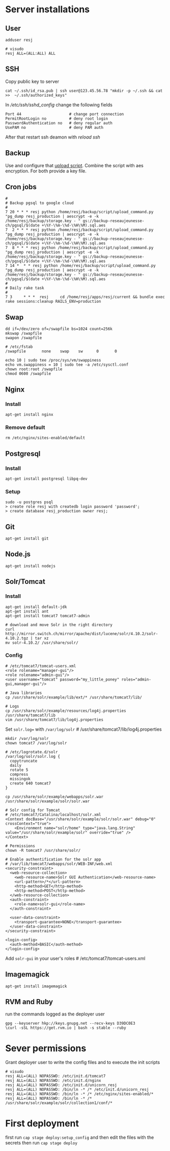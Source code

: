 # Server installations

## User

    adduser resj

    # visudo
    resj ALL=(ALL:ALL) ALL

## SSH

Copy public key to server

    cat ~/.ssh/id_rsa.pub | ssh user@123.45.56.78 "mkdir -p ~/.ssh && cat >>  ~/.ssh/authorized_keys"
    
In */etc/ssh/sshd_config* change the following fields 

    Port 44                     # change port connection
    PermitRootLogin no          # deny root login
    PasswordAuthentication no   # deny regular auth
    UsePAM no                   # deny PAM auth

After that restart ssh deamon with *reload ssh*

## Backup

Use and configure that [upload script](https://github.com/nkcr/Google-Cloud-Storage-Upload). Combine the script with aes encryption. For both provide a key file.

## Cron jobs

    #
    # Backup pgsql to google cloud
    #
    7 20 * * * resj python /home/resj/backup/script/upload_command.py "pg_dump resj_production | aescrypt -e -k /home/resj/backup/storage.key - " gs://backup-reseaujeunesse-ch/pgsql/$(date +\%Y-\%m-\%d-\%H\%M).sql.aes
    7  2 * * * resj python /home/resj/backup/script/upload_command.py "pg_dump resj_production | aescrypt -e -k /home/resj/backup/storage.key - " gs://backup-reseaujeunesse-ch/pgsql/$(date +\%Y-\%m-\%d-\%H\%M).sql.aes
    7  8 * * * resj python /home/resj/backup/script/upload_command.py "pg_dump resj_production | aescrypt -e -k /home/resj/backup/storage.key - " gs://backup-reseaujeunesse-ch/pgsql/$(date +\%Y-\%m-\%d-\%H\%M).sql.aes
    7 14 *  * * resj python /home/resj/backup/script/upload_command.py "pg_dump resj_production | aescrypt -e -k /home/resj/backup/storage.key - " gs://backup-reseaujeunesse-ch/pgsql/$(date +\%Y-\%m-\%d-\%H\%M).sql.aes
    #
    # Daily rake task
    #
    7 3     * * *  resj     cd /home/resj/apps/resj/current && bundle exec rake sessions:cleanup RAILS_ENV=production

## Swap

    dd if=/dev/zero of=/swapfile bs=1024 count=256k
    mkswap /swapfile
    swapon /swapfile

    # /etc/fstab
    /swapfile       none    swap    sw      0       0 

    echo 10 | sudo tee /proc/sys/vm/swappiness
    echo vm.swappiness = 10 | sudo tee -a /etc/sysctl.conf
    chown root:root /swapfile 
    chmod 0600 /swapfile

## Nginx

### Install

    apt-get install nginx

### Remove default

    rm /etc/nginx/sites-enabled/default

## Postgresql

### Install

    apt-get install postgresql libpq-dev

### Setup

    sudo -u postgres psql
    > create role resj with createdb login password 'password';
    > create database resj_production owner resj;

## Git

    apt-get install git

## Node.js

    apt-get install nodejs

## Solr/Tomcat

### Install
  
    apt-get install default-jdk
    apt-get install ant
    apt-get install tomcat7 tomcat7-admin

    # download and move Solr in the right directory
    curl http://mirror.switch.ch/mirror/apache/dist/lucene/solr/4.10.2/solr-4.10.2.tgz | tar xz
    mv solr-4.10.2/ /usr/share/solr/

### Config

    # /etc/tomcat7/tomcat-users.xml
    <role rolename="manager-gui"/>
    <role rolename="admin-gui"/>
    <user username="tomcat" password="my_little_poney" roles="admin-gui,manager-gui"/>

    # Java libraries
    cp /usr/share/solr/example/lib/ext/* /usr/share/tomcat7/lib/

    # Logs
    cp /usr/share/solr/example/resources/log4j.properties /usr/share/tomcat7/lib
    vim /usr/share/tomcat7/lib/log4j.properties

Set `solr.log=` with `/var/log/solr` # /usr/share/tomcat7/lib/log4j.properties

    mkdir /var/log/solr
    chown tomcat7 /var/log/solr

    # /etc/logrotate.d/solr
    /var/log/solr/solr.log {
      copytruncate
      daily
      rotate 5
      compress
      missingok
      create 640 tomcat7
    }

    cp /usr/share/solr/example/webapps/solr.war /usr/share/solr/example/solr/solr.war

    # Solr config for Tomcat
    # /etc/tomcat7/Catalina/localhost/solr.xml
    <Context docBase="/usr/share/solr/example/solr/solr.war" debug="0" crossContext="true">
        <Environment name="solr/home" type="java.lang.String" value="/usr/share/solr/example/solr" override="true" />
    </Context>

    # Permissions
    chown -R tomcat7 /usr/share/solr/

    # Enable authentification for the solr app
    # /var/lib/tomcat7/webapps/solr/WEB-INF/web.xml
    <security-constraint>
      <web-resource-collection>
        <web-resource-name>Solr GUI Authentication</web-resource-name>
        <url-pattern>/*</url-pattern>
        <http-method>GET</http-method>
        <http-method>POST</http-method>
      </web-resource-collection>
      <auth-constraint>
        <role-name>solr-gui</role-name>
      </auth-constraint>

      <user-data-constraint>
        <transport-guarantee>NONE</transport-guarantee>
      </user-data-constraint>
    </security-constraint>

    <login-config>
      <auth-method>BASIC</auth-method>
    </login-config>

Add `solr-gui` in your user's roles # /etc/tomcat7/tomcat-users.xml

## Imagemagick

    apt-get install imagemagick

## RVM and Ruby

run the commands logged as the deployer user

    gpg --keyserver hkp://keys.gnupg.net --recv-keys D39DC0E3
    \curl -sSL https://get.rvm.io | bash -s stable --ruby

# Sever permissions
Grant deployer user to write the config files and to execute the init scripts
    
    # visudo
    resj ALL=(ALL) NOPASSWD: /etc/init.d/tomcat7
    resj ALL=(ALL) NOPASSWD: /etc/init.d/nginx
    resj ALL=(ALL) NOPASSWD: /etc/init.d/unicorn_resj
    resj ALL=(ALL) NOPASSWD: /bin/ln -* /* /etc/init.d/unicorn_resj
    resj ALL=(ALL) NOPASSWD: /bin/ln -* /* /etc/nginx/sites-enabled/*
    resj ALL=(ALL) NOPASSWD: /bin/ln -* /* /usr/share/solr/example/solr/collection1/conf/*

# First deployment

first run `cap stage deploy:setup_config` and then edit the files with the secrets
then run `cap stage deploy`
